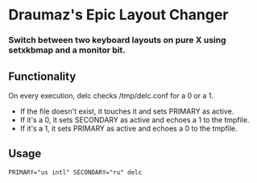 # Draumaz's Epic Layout Changer

### Switch between two keyboard layouts on pure X using setxkbmap and a monitor bit.

## Functionality

On every execution, delc checks /tmp/delc.conf for a 0 or a 1. 

- If the file doesn't exist, it touches it and sets PRIMARY as active.
- If it's a 0, it sets SECONDARY as active and echoes a 1 to the tmpfile.
- If it's a 1, it sets PRIMARY as active and echoes a 0 to the tmpfile. 

## Usage

```PRIMARY="us intl" SECONDARY="ru" delc```

